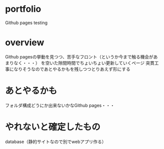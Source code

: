 # portfolio
Github pages testing

# overview
Github pagesの挙動を見つつ、苦手なフロント（というか今まで触る機会があまりなく・・・）
を空いた隙間時間でちょいちょい更新していくページ
突貫工事になりそうなのであとやるかもを残しつつとりあえず形にする

# あとやるかも
フォルダ構成どうにか出来ないかなGithub pages・・・

# やれないと確定したもの
database（静的サイトなので別でwebアプリ作る）
